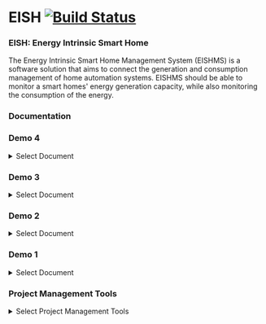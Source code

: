 # EISH [![Build Status](https://travis-ci.org/cos301-2019-se/EISH.svg?branch=master)](https://travis-ci.org/cos301-2019-se/EISH)

### EISH: Energy Intrinsic Smart Home
The Energy Intrinsic Smart Home Management System (EISHMS) is a software solution
that aims to connect the generation and consumption management of home automation systems. EISHMS should be able to monitor a smart homes' energy generation capacity, while also
monitoring the consumption of the energy.

### Documentation

### Demo 4
<details><summary> Select Document</summary><br>
 <a href="https://github.com/cos301-2019-se/EISH/blob/master/Documentation/SRS_EISHv2Demo4.pdf" target="_blank">Software Requirement Specification AND Architectural Design</a>
<br>
 <a href="https://github.com/cos301-2019-se/EISH/blob/master/Documentation/usermanual v2.pdf" target="_blank">User Manual</a>
<br>
 <a href="https://github.com/cos301-2019-se/EISH/blob/master/Documentation/CodingStandarddemo4.pdf" target="_blank">Coding Standards </a>
<br>
 <a href="https://github.com/cos301-2019-se/EISH/blob/master/Documentation/testingPolicyVersion2demo4.pdf" target="_blank">Testing Policy</a>
</details>

### Demo 3

<details><summary> Select Document</summary><br>
 <a href="https://github.com/cos301-2019-se/EISH/blob/master/Documentation/SRS_EISHDemo3.pdf" target="_blank">Software Requirement Specification AND Architectural Design</a>
<br>
 <a href="https://github.com/cos301-2019-se/EISH/blob/master/Documentation/usermanual.pdf" target="_blank">User Manual</a>
<br>
 <a href="https://github.com/cos301-2019-se/EISH/blob/master/Documentation/CodingStandard.pdf" target="_blank">Coding Standards</a>
<br>
 <a href="https://github.com/cos301-2019-se/EISH/blob/master/Documentation/testingPolicyVersion2.pdf" target="_blank">Testing Policy</a>
</details>

### Demo 2

<details><summary>Select Document</summary><br>
<a href="https://github.com/cos301-2019-se/EISH/blob/master/Documentation/SRS_EISH_Demo2.pdf" target="_blank">Software Requirement Specification AND Architectural Design</a>
</details>

### Demo 1

<details><summary> Select Document</summary><br>
<a href="https://github.com/cos301-2019-se/EISH/blob/master/Documentation/SRS_EISH.pdf" target="_blank">Software Requirement Specification</a>
</details>

### Project Management Tools

<details><summary> Select Project Management Tools</summary><br>
<a href="https://trello.com/b/HwwqggZa/monotoneid" target="_blank">Administration Management Board</a> <br>
<a href="https://trello.com/b/zj2DTdGW/project-development" target="_blank">Project Management Board</a>
</details>







